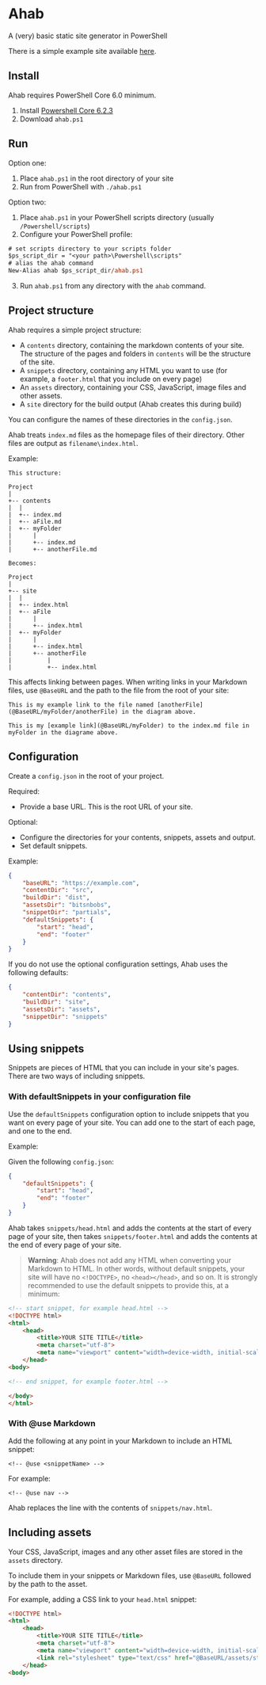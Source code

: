 # Ahab

A (very) basic static site generator in PowerShell

There is a simple example site available [here](https://github.com/StarfallProjects/ahab-example-site).

## Install

Ahab requires PowerShell Core 6.0 minimum.

1. Install [Powershell Core 6.2.3](https://github.com/PowerShell/PowerShell/releases/tag/v6.2.3)
2. Download `ahab.ps1`

## Run

Option one:

1. Place `ahab.ps1` in the root directory of your site
2. Run from PowerShell with `./ahab.ps1`

Option two:

1. Place `ahab.ps1` in your PowerShell scripts directory (usually `/Powershell/scripts`)
2. Configure your PowerShell profile:

```ps
# set scripts directory to your scripts folder
$ps_script_dir = "<your path>\Powershell\scripts"
# alias the ahab command
New-Alias ahab $ps_script_dir/ahab.ps1
```

3. Run `ahab.ps1` from any directory with the `ahab` command.

## Project structure

Ahab requires a simple project structure:
- A `contents` directory, containing the markdown contents of your site. The structure of the pages and folders in `contents` will be the structure of the site.
- A `snippets` directory, containing any HTML you want to use (for example, a `footer.html` that you include on every page)
- An `assets` directory, containing your CSS, JavaScript, image files and other assets.
- A `site` directory for the build output (Ahab creates this during build)

You can configure the names of these directories in the `config.json`.

Ahab treats `index.md` files as the homepage files of their directory. Other files are output as `filename\index.html`.

Example:
```
This structure:

Project
|
+-- contents
|  |
|  +-- index.md
|  +-- aFile.md
|  +-- myFolder
|      |
|      +-- index.md
|      +-- anotherFile.md

Becomes:

Project
|
+-- site
|  |
|  +-- index.html
|  +-- aFile
|      |
|      +-- index.html
|  +-- myFolder
|      |
|      +-- index.html
|      +-- anotherFile
|          |
|          +-- index.html
```

This affects linking between pages. When writing links in your Markdown files, use `@BaseURL` and the path to the file from the root of your site:
```
This is my example link to the file named [anotherFile](@BaseURL/myFolder/anotherFile) in the diagram above.

This is my [example link](@BaseURL/myFolder) to the index.md file in myFolder in the diagrame above.
```

## Configuration

Create a `config.json` in the root of your project.

Required:
- Provide a base URL. This is the root URL of your site.

Optional:
- Configure the directories for your contents, snippets, assets and output.
- Set default snippets.


Example:
```json
{
    "baseURL": "https://example.com",
    "contentDir": "src",
    "buildDir": "dist",
    "assetsDir": "bitsnbobs",
    "snippetDir": "partials",
    "defaultSnippets": {
        "start": "head",
        "end": "footer"
    }
}
```

If you do not use the optional configuration settings, Ahab uses the following defaults:
```json
{
    "contentDir": "contents",
    "buildDir": "site",
    "assetsDir": "assets",
    "snippetDir": "snippets"
}
```


## Using snippets

Snippets are pieces of HTML that you can include in your site's pages. There are two ways of including snippets.

### With defaultSnippets in your configuration file

Use the `defaultSnippets` configuration option to include snippets that you want on every page of your site. You can add one to the start of each page, and one to the end.

Example:

Given the following `config.json`:
```json
{
    "defaultSnippets": {
        "start": "head",
        "end": "footer"
    }
}
```

Ahab takes `snippets/head.html` and adds the contents at the start of every page of your site, then takes `snippets/footer.html` and adds the contents at the end of every page of your site.

> **Warning**: Ahab does not add any HTML when converting your Markdown to HTML. In other words, without default snippets, your site will have no `<!DOCTYPE>`, no `<head></head>`, and so on. It is strongly recommended to use the default snippets to provide this, at a minimum:

```html
<!-- start snippet, for example head.html -->
<!DOCTYPE html>
<html>
    <head>
        <title>YOUR SITE TITLE</title>
        <meta charset="utf-8">
        <meta name="viewport" content="width=device-width, initial-scale=1.0">
    </head>
<body>

<!-- end snippet, for example footer.html -->

</body>
</html>
```

### With @use Markdown

Add the following at any point in your Markdown to include an HTML snippet:

```
<!-- @use <snippetName> -->
```

For example:
```
<!-- @use nav -->
```

Ahab replaces the line with the contents of `snippets/nav.html`.

## Including assets

Your CSS, JavaScript, images and any other asset files are stored in the `assets` directory.

To include them in your snippets or Markdown files, use `@BaseURL` followed by the path to the asset.

For example, adding a CSS link to your `head.html` snippet:
```html
<!DOCTYPE html>
<html>
    <head>
        <title>YOUR SITE TITLE</title>
        <meta charset="utf-8">
        <meta name="viewport" content="width=device-width, initial-scale=1.0">
        <link rel="stylesheet" type="text/css" href="@BaseURL/assets/styles.css" />
    </head>
<body>
```

